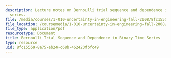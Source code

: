 ```yaml
---
description: Lecture notes on Bernoulli trial sequence and dependence in binary time
  series.
file: /media/courses/1-010-uncertainty-in-engineering-fall-2008/8fc155598a75eb24c68b462423fbfc49_app_05.pdf
file_location: /coursemedia/1-010-uncertainty-in-engineering-fall-2008/8fc155598a75eb24c68b462423fbfc49_app_05.pdf
file_type: application/pdf
resourcetype: Document
title: Bernoulli Trial Sequence and Dependence in Binary Time Series
type: resource
uid: 8fc15559-8a75-eb24-c68b-462423fbfc49
---
```

